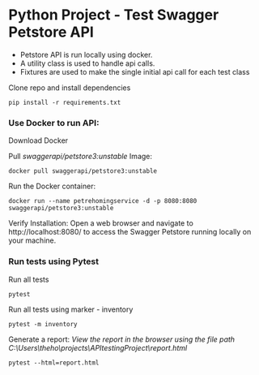 # Python Project - Test Swagger Petstore API

- Petstore API is run locally using docker.
- A utility class is used to handle api calls.
- Fixtures are used to make the single initial api call for each test class

Clone repo and install dependencies
```
pip install -r requirements.txt
```

### Use Docker to run API:
Download Docker

Pull *swaggerapi/petstore3:unstable* Image:
```
docker pull swaggerapi/petstore3:unstable
```
Run the Docker container:
```
docker run --name petrehomingservice -d -p 8080:8080 swaggerapi/petstore3:unstable
```
Verify Installation:
Open a web browser and navigate to http://localhost:8080/ to access the Swagger Petstore running locally on your machine.

### Run tests using Pytest
Run all tests
```
pytest
```
Run all tests using marker - inventory
```
pytest -m inventory
```
Generate a report:
_View the report in the browser using the file path
C:\Users\theho\projects\APItestingProject\report.html_
```
pytest --html=report.html
```
